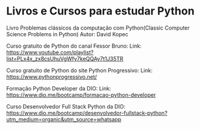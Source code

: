 # Livros e Cursos para estudar Python

Livro Problemas clássicos da computação com Python(Classic Computer Science Problems in Python)
Autor: David Kopec

Curso gratuito de Python do canal Fessor Bruno:
Link: https://www.youtube.com/playlist?list=PLx4x_zx8csUhuVgWfy7keQQAy7t1J35TR

Curso gratuito de Python do site Python Progressivo:
Link: https://www.pythonprogressivo.net/

Formação Python Developer da DIO:
Link: https://www.dio.me/bootcamp/formacao-python-developer

Curso Desenvolvedor Full Stack Python da DIO:
https://www.dio.me/bootcamp/desenvolvedor-fullstack-python?utm_medium=organic&utm_source=whatsapp

